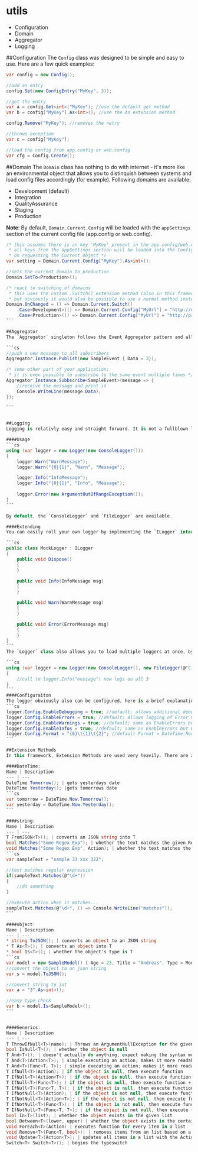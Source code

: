 utils
=====

* Configuration
* Domain
* Aggregator
* Logging

##Configuration
The `Config` class was designed to be simple and easy to use. Here are a few quick examples:

```cs
var config = new Config();

//add an entry
config.Set(new ConfigEntry("MyKey", 3));

//get the entry
var a = config.Get<int>("MyKey"); //use the default get method
var b = config["MyKey"].As<int>(); //use the As extension method

config.Remove("MyKey"); //removes the netry

//throws exception
var c = config["MyKey"];

//load the config from app.config or web.config
var cfg = Config.Create();
```

##Domain
The `Domain` class has nothing to do with internet - it's more like an environmental object that allows you to distinquish between systems and load config files accordingly (for example). Following domains are available:

* Development (default)
* Integration
* QualityAssurance
* Staging
* Production

**Note**: By default, `Domain.Current.Config` will be loaded with the `appSettings` section of the current config file (app.config or web.config).

````cs
/* this assumes there is an key 'MyKey' present in the app.config/web.config file
 * all keys from the appSettings section will be loaded into the Config object automatically
 * on requesting the Current object */
var setting = Domain.Current.Config["MyKey"].As<int>();

//sets the current domain to production
Domain.SetTo<Production>();

/* react to switching of domains
 * this uses the custom .Switch() extension method (also in this framework)
 * but obviously it would also be possible to use a normal method instead */
Domain.OnChanged = () => Domain.Current.Switch()
    .Case<Development>(() => Domain.Current.Config["MyUrl"] = "http://dev")
    .Case<Production>(() => Domain.Current.Config["MyUrl"] = "http://prod");
```

##Aggregator
The `Aggregator` singleton follows the Event Aggregator pattern and allows you to send "messages" between different parts of your application. There is no specifc way how/where to use it - but it's written very generic and can be used basically anywhere. You can publish and subscribe to events, it is even possible to subscribe to one type of event multiple times which means you can update parts of your application (like ViewModels) by just publishing 1 single event.

```cs
//push a new message to all subscribers
Aggregator.Instance.Publish(new SampleEvent { Data = 3});

/* some other part of your application;
 * it is even possible to subscribe to the same event multiple times */
Aggregator.Instance.Subbscribe<SampleEvent>(message => {
    //receive the message and print it
    Console.WriteLine(message.Data);
});

```


##Logging
Logging is relativly easy and straight forward. It is not a fullblown logging framework like NLog or log4net or similar - it is supposed to be fast and easy to use.

####Usage
```cs
using (var logger = new Logger(new ConsoleLogger()))
{
    logger.Warn("WarnMessage");
    logger.Warn("{0}{1}", "Warn", "Message"); 

    logger.Info("InfoMessage"); 
    logger.Info("{0}{1}", "Info", "Message");
    
    logger.Error(new ArgumentOutOfRangeException());
}
```

By default, the `ConsoleLogger` and `FileLogger` are available.

####Extending
You can easily roll your own logger by implementing the `ILogger` interface like this:

```cs
public class MockLogger : ILogger
{
    public void Dispose()
    {
    }

    public void Info(InfoMessage msg)
    {
    }

    public void Warn(WarnMessage msg)
    {
    }

    public void Error(ErrorMessage msg)
    {
    }
}
```
The `Logger` class also allows you to load multiple loggers at once, by overloading the constructor:

```cs
using (var logger = new Logger(new ConsoleLogger(), new FileLogger(@"C:\log.txt"), new MockLogger())))
{
    //call to logger.Info("message") now logs on all 3
}
```
####Configuraiton
The logger obviously also can be configured, here is a brief explanation:
```cs
logger.Config.EnableDebugging = true; //default; allows additional debugging information on Error()
logger.Config.EnableErrors = true; //default; allows logging of Error messages, if false will not log Error()'s
logger.Config.EnableWarnings = true; //default; same as EnableErrors but Warn() instead
logger.Config.EnableInfos = true; //default; same as EnableErrors but Warn() instead
logger.Config.Format = "{0}\t{1}\t{2}"; //default Format = DateTime.Now\tLOGLEVEL\tmessage
```

##Extension Methods
In this framework, Extension Methods are used very heavily. There are a lot of inbuilt functionallities (especially generic ones) that are powering different parts and features as well. Here is a list of all available methods based by type:

####DateTime:
Name | Description
--- | --- 
DateTime Tomorrow(); | gets yesterdays date
DateTime Yesterday(); |gets tomorrows date
```cs
var tomorrow = DateTime.Now.Tomorrow();
var yesterday = DateTime.Now.Yesterday();
```

####string:
Name | Description
--- | --- 
T FromJSON<T>(); | converts an JSON string into T
bool Matches("Some Regex Exp"); | whether the text matches the given Regex 
void Matches("Some Regex Exp", Action); | whether the text matches the given Regex, then execute action
```cs
var sampleText = "sample 33 xxx 322";

//text matches regular expression
if(sampleText.Matches(@"\d+"))
{
    //do something
}

//execute action when it matches...
sampleText.Matches(@"\d+", () => Console.WriteLine("matches"));
```

####object:
Name | Description
--- | --- 
* string ToJSON(); | converts an object to an JSON string
* T As<T>(); | converts an object into T
* bool Is<T>(); | whether the object's type is T
```cs
var model = new SampleModel() { Age = 23, Title = "Andreas", Type = ModelType.Example };
//convert the object to an json string
var s = model.ToJSON();

//convert string to int
var a = "3".As<int>();

//easy type check
var b = model.Is<SampleModel>();
```


####Generics:
Name | Description
--- | --- 
T ThrowIfNull<T>(name); | Throws an ArgumentNullException for the given name, when the object is null
bool IsNull<T>(); | whether the object is null
T And<T>(); | doesn't actually do anything, expect making the syntax more readable
T And<T>(Action<T>); | simple executing an action; makes it more readable
T And<T>(Func<T, T>); | simple executing an action; makes it more readable
T IfNull<T>(Action); | if the object is null, then execute function
T IfNull<T>(Action<T>); | if the object is null, then execute function + paramter
T IfNull<T>(Func<T>); | if the object is null, then execute function + return
T IfNull<T>(Func<T, T>); | if the object is null, then execute function + parameter + return
T IfNotNull<T>(Action); | if the object is not null, then execute function
T IfNotNull<T>(Action<T>); | if the object is not null, then execute function + parameter
T IfNotNull<T>(Func<T>); | if the object is not null, then execute function + return 
T IfNotNull<T>(Func<T, T>); | if the object is not null, then execute function + parameter + return
bool In<T>(list); | whether the object exists in the given list
bool Between<T>(lower, upper) | whether the object exists in the certain range
void ForEach<T>(Action) | executes function for every item in a list
void Remove<T>(Func<T, bool>); | removes items from an list based on a query
void Update<T>(Action<T>); | updates all items in a list with the Action
Switch<T> Switch<T>(); | begins the typeswitch
